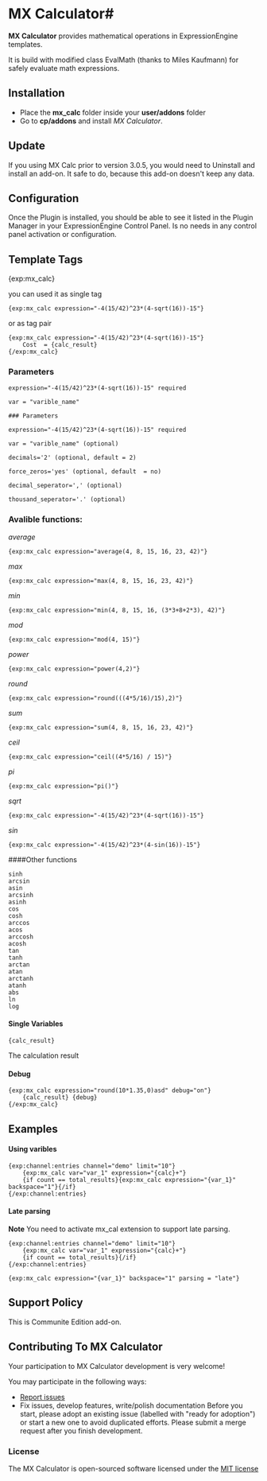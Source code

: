 # MX Calculator#

**MX Calculator** provides mathematical operations in ExpressionEngine templates.

It is build with modified class EvalMath (thanks to Miles Kaufmann) for safely evaluate math expressions.

## Installation
* Place the **mx_calc** folder inside your **user/addons** folder
* Go to **cp/addons** and install *MX Calculator*.


## Update
If you using MX Calc prior to version 3.0.5, you would need to Uninstall and install an add-on. It safe to do, because this add-on doesn't keep any data.

## Configuration
Once the Plugin is installed, you should be able to see it listed in the Plugin Manager in your ExpressionEngine Control Panel. Is no needs in any control panel activation or configuration.

## Template Tags
{exp:mx_calc}

you can used it as single tag

    {exp:mx_calc expression="-4(15/42)^23*(4-sqrt(16))-15"}

or as tag pair

    {exp:mx_calc expression="-4(15/42)^23*(4-sqrt(16))-15"}
        Cost  = {calc_result}
    {/exp:mx_calc}

### Parameters

    expression="-4(15/42)^23*(4-sqrt(16))-15" required
    
    var = "varible_name"
    
    ### Parameters

    expression="-4(15/42)^23*(4-sqrt(16))-15" required
    
    var = "varible_name" (optional)
    
    decimals='2' (optional, default = 2)
    
    force_zeros='yes' (optional, default  = no)
    
    decimal_seperator=',' (optional)
    
    thousand_seperator='.' (optional)

### Avalible functions:
*average*

    {exp:mx_calc expression="average(4, 8, 15, 16, 23, 42)"}
*max*

    {exp:mx_calc expression="max(4, 8, 15, 16, 23, 42)"}
*min*

    {exp:mx_calc expression="min(4, 8, 15, 16, (3*3+8+2*3), 42)"}
*mod*

    {exp:mx_calc expression="mod(4, 15)"}
*power*

    {exp:mx_calc expression="power(4,2)"}
*round*

    {exp:mx_calc expression="round(((4*5/16)/15),2)"}
*sum*

    {exp:mx_calc expression="sum(4, 8, 15, 16, 23, 42)"}
*ceil*

    {exp:mx_calc expression="ceil((4*5/16) / 15)"}
*pi*

    {exp:mx_calc expression="pi()"}
*sqrt*

    {exp:mx_calc expression="-4(15/42)^23*(4-sqrt(16))-15"}
*sin*

    {exp:mx_calc expression="-4(15/42)^23*(4-sin(16))-15"}

####Other functions

    sinh
    arcsin
    asin
    arcsinh
    asinh
    cos
    cosh
    arccos
    acos
    arccosh
    acosh
    tan
    tanh
    arctan
    atan
    arctanh
    atanh
    abs
    ln
    log

#### Single Variables
    {calc_result}
The calculation result

#### Debug

    {exp:mx_calc expression="round(10*1.35,0)asd" debug="on"}
        {calc_result} {debug}
    {/exp:mx_calc}
    
## Examples

#### Using varibles

	{exp:channel:entries channel="demo" limit="10"}
    	{exp:mx_calc var="var_1" expression="{calc}+"}
    	{if count == total_results}{exp:mx_calc expression="{var_1}" backspace="1"}{/if}
	{/exp:channel:entries}

#### Late parsing

**Note** You need to activate mx_cal extension to support late parsing.

	{exp:channel:entries channel="demo" limit="10"}
    	{exp:mx_calc var="var_1" expression="{calc}+"}
    	{if count == total_results}{/if}
	{/exp:channel:entries}

	{exp:mx_calc expression="{var_1}" backspace="1" parsing = "late"}
	
## Support Policy
This is Communite Edition add-on.

## Contributing To MX Calculator

Your participation to MX Calculator development is very welcome!

You may participate in the following ways:

* [Report issues](https://github.com/MaxLazar/mx-calculator/issues)
* Fix issues, develop features, write/polish documentation
Before you start, please adopt an existing issue (labelled with "ready for adoption") or start a new one to avoid duplicated efforts.
Please submit a merge request after you finish development.


### License

The MX Calculator is open-sourced software licensed under the [MIT license](http://opensource.org/licenses/MIT)
